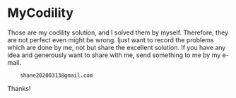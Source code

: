 # MyCodility


Those are my codility solution, and I solved them by myself. Therefore, they are not perfect even might be wrong.
Ijust want to record the problems which are done by me, not but share the excellent solution.
If you have any idea and generously want to share with me, send something to me by my e-mail.

        shane20200313@gmail.com


Thanks!
